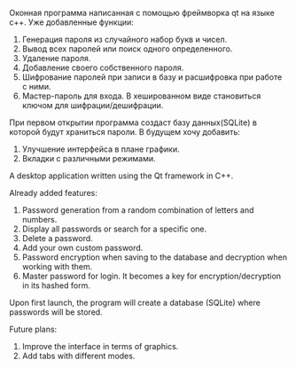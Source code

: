 Оконная программа написанная с помощью фреймворка qt на языке с++.
Уже добавленные функции:

1. Генерация пароля из случайного набор букв и чисел.
2. Вывод всех паролей или поиск одного определенного.
3. Удаление пароля.
4. Добавление своего собственного пароля.
5. Шифрование паролей при записи в базу и расшифровка при работе с ними.
6. Мастер-пароль для входа. В хешированном виде становиться ключом для шифрации/дешифрации.

При первом открытии программа создаст базу данных(SQLite) в которой будут храниться пароли.
В будущем хочу добавить:

1. Улучшение интерфейса в плане графики.
2. Вкладки с различными режимами.

A desktop application written using the Qt framework in C++.

Already added features:

1. Password generation from a random combination of letters and numbers.
2. Display all passwords or search for a specific one.
3. Delete a password.
4. Add your own custom password.
5. Password encryption when saving to the database and decryption when working with them.
6. Master password for login. It becomes a key for encryption/decryption in its hashed form.

Upon first launch, the program will create a database (SQLite) where passwords will be stored.

Future plans:

1. Improve the interface in terms of graphics.
2. Add tabs with different modes.


